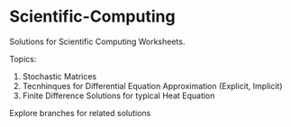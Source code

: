 # Scientific-Computing

Solutions for Scientific Computing Worksheets.

Topics:
1. Stochastic Matrices
2. Tecnhinques for Differential Equation Approximation (Explicit, Implicit)
3. Finite Difference Solutions for typical Heat Equation

Explore branches for related solutions
